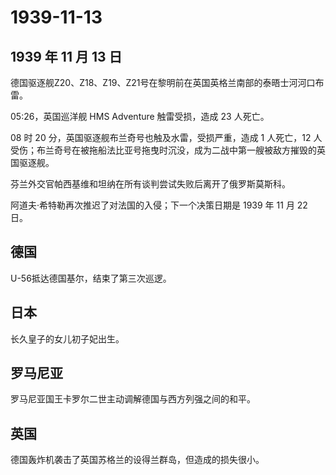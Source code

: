 # 1939-11-13

## 1939 年 11 月 13 日

德国驱逐舰Z20、Z18、Z19、Z21号在黎明前在英国英格兰南部的泰晤士河河口布雷。

05:26，英国巡洋舰 HMS Adventure 触雷受损，造成 23 人死亡。

08 时 20 分，英国驱逐舰布兰奇号也触及水雷，受损严重，造成 1 人死亡，12
人受伤；布兰奇号在被拖船法比亚号拖曳时沉没，成为二战中第一艘被敌方摧毁的英国驱逐舰。

芬兰外交官帕西基维和坦纳在所有谈判尝试失败后离开了俄罗斯莫斯科。

阿道夫·希特勒再次推迟了对法国的入侵；下一个决策日期是 1939 年 11 月 22
日。

## 德国

U-56抵达德国基尔，结束了第三次巡逻。

## 日本

长久皇子的女儿初子妃出生。

## 罗马尼亚

罗马尼亚国王卡罗尔二世主动调解德国与西方列强之间的和平。

## 英国

德国轰炸机袭击了英国苏格兰的设得兰群岛，但造成的损失很小。

